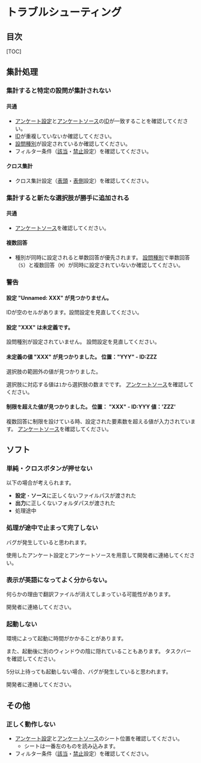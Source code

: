 # トラブルシューティング

## 目次

[TOC]

## 集計処理

### 集計すると特定の設問が集計されない

#### 共通

* [アンケート設定]と[アンケートソース]の[ID]が一致することを確認してください。
* [ID]が重複していないか確認してください。
* [設問種別]が設定されているか確認してください。
* フィルター条件（[該当]・[禁止]設定）を確認してください。

#### クロス集計

* クロス集計設定（[表頭]・[表側]設定）を確認してください。

### 集計すると新たな選択肢が勝手に追加される

#### 共通

* [アンケートソース]を確認してください。

#### 複数回答

* 種別が同時に設定されると単数回答が優先されます。
  [設問種別]で単数回答（`S`）と複数回答（`M`）が同時に設定されていないか確認してください。

### 警告

#### 設定 "Unnamed: XXX" が見つかりません。

IDが空のセルがあります。設問設定を見直してください。

#### 設定 "XXX" は未定義です。

設問種別が設定されていません。
設問設定を見直してください。

#### 未定義の値 "XXX" が見つかりました。 位置："YYY" - ID:ZZZ

選択肢の範囲外の値が見つかりました。

選択肢に対応する値は`1`から選択肢の数までです。
[アンケートソース]を確認してください。

#### 制限を超えた値が見つかりました。 位置： "XXX" - ID:YYY 値：'ZZZ'

複数回答に制限を設けている時、設定された要素数を超える値が入力されています。
[アンケートソース]を確認してください。

#### 

## ソフト

### 単純・クロスボタンが押せない

以下の場合が考えられます。

* **設定**・**ソース**に正しくないファイルパスが渡された
* **出力**に正しくないフォルダパスが渡された
* 処理途中


### 処理が途中で止まって完了しない

バグが発生していると思われます。

使用したアンケート設定とアンケートソースを用意して開発者に連絡してください。


### 表示が英語になってよく分からない。

何らかの理由で翻訳ファイルが消えてしまっている可能性があります。

開発者に連絡してください。


### 起動しない

環境によって起動に時間がかかることがあります。

また、起動後に別のウィンドウの陰に隠れていることもあります。
タスクバーを確認してください。

5分以上待っても起動しない場合、バグが発生していると思われます。

開発者に連絡してください。


## その他

### 正しく動作しない

* [アンケート設定]と[アンケートソース]のシート位置を確認してください。
  - シートは一番左のものを読み込みます。
* フィルター条件（[該当]・[禁止]設定）を確認してください。


[アンケート設定]: settings.html
[アンケートソース]: source.html
[ID]: settings.html#id
[設問種別]: settings.html#type
[該当]: settings.html#ok
[禁止]: settings.html#ng
[表頭]: settings.html#target
[表側]: settings.html#key
